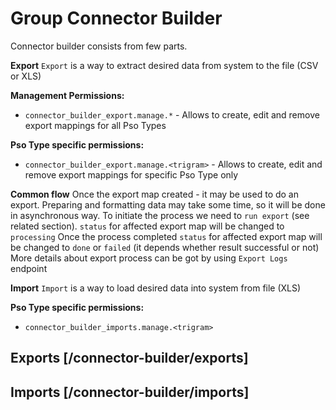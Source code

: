 <!-- include(export/data_structures.md) -->
<!-- include(import/data_structures.md) -->

# Group Connector Builder
Connector builder consists from few parts.

**Export**
`Export` is a way to extract desired data from system to the file (CSV or XLS) 

**Management Permissions:** 
 - `connector_builder_export.manage.*` - Allows to create, edit and remove export mappings for all Pso Types 
 
**Pso Type specific permissions:** 
- `connector_builder_export.manage.<trigram>` - Allows to create, edit and remove export mappings for specific Pso Type only

**Common flow**
Once the export map created - it may be used to do an export. 
Preparing and formatting data may take some time, so it will be done in asynchronous way.
To initiate the process we need to `run export` (see related section). `status` for affected export map will be changed to `processing` 
Once the process completed `status` for affected export map will be changed to `done` or `failed` (it depends whether result successful or not)
More details about export process can be got by using `Export Logs` endpoint

**Import** 
`Import` is a way to load desired data into system from file (XLS)

**Pso Type specific permissions:** 
- `connector_builder_imports.manage.<trigram>`


## Exports [/connector-builder/exports]

<!-- include(export/list.md) -->
<!-- include(export/show.md) -->
<!-- include(export/run-export.md) -->
<!-- include(export/download-export-result.md) -->
<!-- include(export/export-logs.md) -->
<!-- include(export/create.md) -->
<!-- include(export/update.md) -->
<!-- include(export/delete.md) -->
 
## Imports [/connector-builder/imports]

<!-- include(import/list.md) -->
<!-- include(import/show.md) -->
<!-- include(import/create.md) -->
<!-- include(import/update.md) -->
<!-- include(import/delete.md) -->
<!-- include(import/generate.md) -->
<!-- include(import/validate.md) -->
<!-- include(import/run.md) -->
